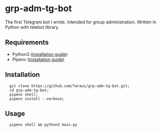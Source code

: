 # grp-adm-tg-bot
  The first Telegram bot I wrote. Intended for group administration. Written in Python with telebot library. 

## Requirements
  - Python3 ([installation guide](https://wiki.python.org/moin/BeginnersGuide/Download))
  - Pipenv ([installation guide](https://docs.pipenv.org/install/#installing-pipenv))

## Installation
  ```
    git clone https://github.com/faraui/grp-adm-tg-bot.git;
    cd grp-adm-tg-bot;
    pipenv shell;
    pipenv install --verbose;
  ```

## Usage
  ```
    pipenv shell && python3 main.py
  ```
